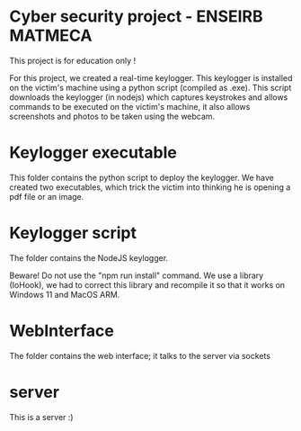 
# Cyber security project - ENSEIRB MATMECA

This project is for education only !

For this project, we created a real-time keylogger. This keylogger is installed on the victim's machine using a python script (compiled as .exe). This script downloads the keylogger (in nodejs) which captures keystrokes and allows commands to be executed on the victim's machine, it also allows screenshots and photos to be taken using the webcam. 


# Keylogger executable 

This folder contains the python script to deploy the keylogger. We have created two executables, which trick the victim into thinking he is opening a pdf file or an image. 

# Keylogger script

The folder contains the NodeJS keylogger. 

Beware! Do not use the "npm run install" command. We use a library (IoHook), we had to correct this library and recompile it so that it works on Windows 11 and MacOS ARM.

# WebInterface

The folder contains the web interface; it talks to the server via sockets

# server

This is a server :) 

